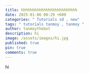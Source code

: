 ```yaml
---
title: hhhhhhhhhhhhhhhhhhhhhhhhh
date: 2025-01-06 00:29 +600
categories: " Tutorials sd , new"
tags: " tutorials tanmoy , tanmoy "
author: tanmoythebot
description: hi
image: /assets/images/hi.jpg
published: true
pin: true
comments: true
---
```

hi